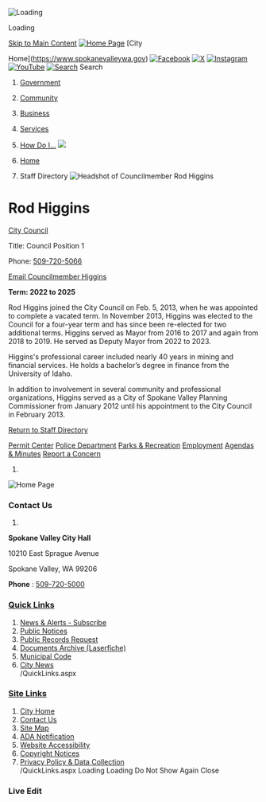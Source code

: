  ![Loading](images/dcad583332e2b405209be6a06003890eb7a13a05f3a63cc02c9967ce5cba771d.ajax-loader.gif) 

Loading

  [Skip to Main Content](https://www.spokanevalleywa.gov/directory.aspx?EID=17#contentarea)   [![Home Page](0ad9a8c94aa440cc4df299174e9931c543b1e622fc867ea7277fd0af7847c0ce.jpg)](https://www.spokanevalleywa.gov/directory.aspx?EID=17)   [City

Home](https://www.spokanevalleywa.gov)   [![Facebook](images/f75fe6b2979150f27a65063a45dbac12cb171f396bc24955a51d5e5defb17ca0.jpg)](https://www.facebook.com/CityofSpokaneValley)   [![X](images/d0fe2b098c04be543d26e00ab1bb534b0b5d55a572d8ce33a85fd54e4fbee539.jpg)](https://x.com/CityofSV)   [![Instagram](images/bfc2ef8c5004f63148ccd7fd8aaaa4868631322e5348decd83a385f3ae66d6a2.jpg)](https://www.instagram.com/cityspokanevalley)   [![YouTube](images/8335cb2aaec79833d44df2341de759285c86be49875c599b70ec9f7b0e600f0d.jpg)](https://www.youtube.com/channel/UCoNlPNd0y5U905mvDfEmn7g)   [![Search](ad23c84baf3bd9c160ae4646d88f899251fe74719b13e7287c813e1fabde5475.jpg)](https://www.spokanevalleywa.gov/Search/Results) Search 

 1.  [Government](https://www.spokanevalleywa.gov/27/Government) 
 1.  [Community](https://www.spokanevalleywa.gov/31/Community) 
 1.  [Business](https://www.spokanevalleywa.gov/101/Business) 
 1.  [Services](https://www.spokanevalleywa.gov/149/Services) 
 1.  [How Do I...](https://www.spokanevalleywa.gov/9/How-Do-I) 
  ![](033b5e803f4f64263b187c10bb142f3741a0717a5919bd0c9dd13ad6766e5403.jpg)  

 1.  [Home](https://www.spokanevalleywa.gov/directory.aspx?EID=17) 
 1. Staff Directory
  ![Headshot of Councilmember Rod Higgins](images/a982a87ee28cf8f47e67496c1fa7c8edf486019e6c0656309e58eefdb5ed1c8d.jpg)  

# Rod Higgins

   [City Council](https://www.spokanevalleywa.gov/Directory.aspx?DID=8) 

Title: Council Position 1

Phone: [509-720-5066]() 

 [Email Councilmember Higgins](mailto:rhiggins@SpokaneValleyWA.gov)  

 __Term: 2022 to 2025__ 

Rod Higgins joined the City Council on Feb. 5, 2013, when he was appointed to complete a vacated term. In November 2013, Higgins was elected to the Council for a four-year term and has since been re-elected for two additional terms. Higgins served as Mayor from 2016 to 2017 and again from 2018 to 2019. He served as Deputy Mayor from 2022 to 2023.

Higgins's professional career included nearly 40 years in mining and financial services. He holds a bachelor’s degree in finance from the University of Idaho.

In addition to involvement in several community and professional organizations, Higgins served as a City of Spokane Valley Planning Commissioner from January 2012 until his appointment to the City Council in February 2013.

  

 [Return to Staff Directory](https://www.spokanevalleywa.gov/Directory.aspx) 

  [Permit Center](https://www.spokanevalleywa.gov/180/Permit-Center)   [Police Department](https://www.spokanevalleywa.gov/169/Police)   [Parks & Recreation](https://www.spokanevalleywa.gov/163/Parks-Recreation)   [Employment](https://www.spokanevalleywa.gov/411)   [Agendas & Minutes](https://www.spokanevalleywa.gov/129/Agendas-Minutes)   [Report a Concern](https://www.spokanevalleywa.gov/443/SVexpress---Report-a-Concern)  

 1.    

 ![Home Page](images/026af6a61a5ac689510b60b6fc66b0f3f9732d306d5983a5da3be8cb6c1d79a0.jpg)    

### Contact Us

 1.    

 __Spokane Valley City Hall__    

10210 East Sprague Avenue   

Spokane Valley, WA 99206   

 __Phone__ : [509-720-5000]()    

###  [Quick Links](https://www.spokanevalleywa.gov/QuickLinks.aspx?CID=15) 

 1.  [News & Alerts - Subscribe](https://public.govdelivery.com/accounts/WASPOKANEVALLEY/subscriber/new?qsp=CODE_RED)  
 1.  [Public Notices](https://www.spokanevalleywa.gov/359/2154/Public-Notices)  
 1.  [Public Records Request](https://spokanevalleywa.gov/691/Public-Records)  
 1.  [Documents Archive (Laserfiche)](https://laserfiche.spokanevalley.org/WebLink/Browse.aspx?dbid=0&repo=SpokaneValley)  
 1.  [Municipal Code](https://www.codepublishing.com/WA/SpokaneValley)  
 1.  [City News](https://www.spokanevalleywa.gov/CivicAlerts.aspx?CID=1)  
 /QuickLinks.aspx 

###  [Site Links](https://www.spokanevalleywa.gov/QuickLinks.aspx?CID=16) 

 1.  [City Home](https://www.spokanevalleywa.gov)  
 1.  [Contact Us](https://www.spokanevalleywa.gov/directory.aspx)  
 1.  [Site Map](https://www.spokanevalleywa.gov/sitemap)  
 1.  [ADA Notification](https://www.spokanevalleywa.gov/207/Americans-with-Disabilities-Act-Notice)  
 1.  [Website Accessibility](https://www.spokanevalleywa.gov/accessibility)  
 1.  [Copyright Notices](https://www.spokanevalleywa.gov/copyright)  
 1.  [Privacy Policy & Data Collection](https://www.spokanevalleywa.gov/privacy)  
 /QuickLinks.aspx Loading Loading Do Not Show Again Close 

### Live Edit

 [](https://www.spokanevalleywa.gov/directory.aspx?EID=17)   []()  []()  